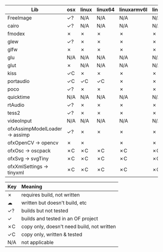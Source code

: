 | Lib                            | osx | linux | linux64 | linuxarmv6l                                | linuxarmv7l | vs | win_cb | ios | android |
|--------------------------------|-----|-------|---------|--------------------------------------------|-------------|----|--------|-----|---------|
| FreeImage                      | ✓?  | N/A   | N/A     | N/A                                        | N/A         | ✗  | ✗      | ✓?  | ✗       |
| cairo                          | ✓?  | N/A   | N/A     | N/A                                        | N/A         | ✗  | ✗      | N/A | N/A     |
| fmodex                         | ✗   | ✗     | ✗       | ✗                                          | ✗           | ✗  | ✗      | N/A | N/A     |
| glew                           | ✓?  | ✗     | ✗       | ✗                                          | ✗           | ✗  | ✗      | N/A | N/A     |
| glfw                           | ✗   | ✗     | ✗       | ✗                                          | ✗           | ✗  | ✗      | N/A | N/A     |
| glu                            | N/A | N/A   | N/A     | N/A                                        | N/A         | ✗  | ✗      | ✗   | ✗       |
| glut                           | ✗   | N/A   | N/A     | N/A                                        | N/A         | ✗  | ✗      | N/A | N/A     |
| kiss                           | ✓C  | ✗     | ✗       | ✗                                          | ✗           | ✓C | ✓C     | ✓C  | ✓C      |
| portaudio                      | ✓C  | ✓C    | ✓C      | ✗                                          | ✗           | ✓C | ✓C     | N/A | N/A     |
| poco                           | ✓?  | ✗     | ✗       | ✗                                          | ✗           | ✗  | ✗      | ✓?  | ✗       |
| quicktime                      | N/A | N/A   | N/A     | N/A                                        | N/A         | ✗  | ✗      | N/A | N/A     |
| rtAudio                        | ✓?  | ✗     | ✗       | ✗                                          | ✗           | ✗  | ✗      | N/A | N/A     |
| tess2                          | ✓?  | ✗     | ✗       | ✗                                          | ✗           | ✗  | ✗      | ✓?  | ✗       |
| videoInput                     | N/A | N/A   | N/A     | N/A                                        | N/A         | ✗  | ✗      | N/A | N/A     |
| ofxAssimpModelLoader -> assimp | ✓?  | ✗     | ✗       | ✗                                          | ✗           | ✗  | ✗      | ✓?  | ✗       |
| ofxOpenCV -> opencv            | ✗   | ✗     |         | ✗                                          | ✗           | ✗  | ✗      | ✗   | ✗       |
| ofxOsc -> oscpack              | ✗C  | ✗C    | ✗C      | ✗C                                         | ✗C          | ✗C | ✗C     | ✗C  | ✗C      |
| ofxSvg -> svgTiny              | ✗C  | ✗C    | ✗C      | ✗C                                         | ✗C          | ✗C | ✗C     | ✗C  | ✗C      |
| ofxXmlSettings -> tinyxml      | ✗C  | ✗C    | ✗C      | ✗C                                         | ✗C          | ✗C | ✗C     | ✗C  | ✗C      |

| Key     | Meaning                                   
|---------|:--------
| ✗       | requires build, not written
| ☁       | written but doesn't build, etc          
| ✓?      | builds but not tested
| ✓       | builds and tested in an OF project
| ✗C      | copy only, doesn't need build, not written
| ✓C      | copy only, written & tested                
| N/A     | not applicable
